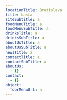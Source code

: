 ```yaml
---
locationTitle: Bratislava
title: basta
siteSubtitle: a
foodMenuTitle: a
foodMenuSubTitle: a
drinksTitle: a
drinksSubTitle: a
aboutUsTitle: a
aboutUsSubTitle: a
newsTitle: a
contactTitle: a
contactSubTitle: a
aboutUs:
  - {}
contact:
  - {}
object:
  foorMenuUrl: a
---
```



